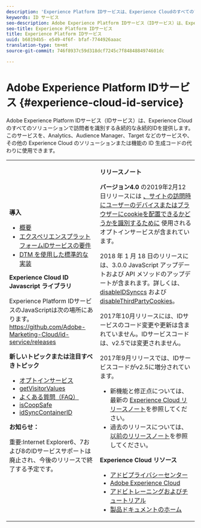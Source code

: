 ```yaml
---
description: 'Experience Platform IDサービスは、Experience Cloudのすべてのソリューションで訪問者を識別する永続的な永続的IDを提供します。 '
keywords: ID サービス
seo-description: Adobe Experience Platform IDサービス（IDサービス）は、Experience Cloudのすべてのソリューションで訪問者を識別する永続的な永続的IDを提供します。このサービスを、Analytics、Audience Manager、Target などのサービスや、その他の Experience Cloud のソリューションまたは機能の ID 生成コードの代わりに使用できます。
seo-title: Experience Platform IDサービス
title: Experience Platform IDサービス
uuid: b68194b5- e549-4f6f- bfaf-7744926aaac
translation-type: tm+mt
source-git-commit: 746f8937c59d318dcf7245c7f8484884974601dc

---
```



# Adobe Experience Platform IDサービス {#experience-cloud-id-service}

Adobe Experience Platform IDサービス（IDサービス）は、Experience Cloudのすべてのソリューションで訪問者を識別する永続的な永続的IDを提供します。このサービスを、Analytics、Audience Manager、Target などのサービスや、その他の Experience Cloud のソリューションまたは機能の ID 生成コードの代わりに使用できます。

<table id="table_5E612F746A704FE095B809A013EE977F" class="simpletable"> 
 <tbody> 
  <tr> 
   <td colname="col1"> <p> <b>導入</b> </p> <p> 
     <ul id="ul_D5EC6A54A03F4AB595B588116A7C1296"> 
      <li id="li_845F6DE25A1241439BCDCBC00459D7EB"> <a href="introduction/overview.md" format="dita" scope="local"> 概要 </a> </li> 
      <li id="li_47F399E1D4AF4F08BD647DF01A423BA7"> <a href="reference/requirements.md" format="dita" scope="local"> エクスペリエンスプラットフォームIDサービスの要件 </a> </li> 
      <li id="li_CBEEE79B45644F28A52B58DDF23DAD4F"> <a href="implementation-guides/standard.md#concept-89cd0199a9634fc48644f2d61e3d2445" format="dita" scope="local"> DTM を使用した標準的な実装 </a> </li> 
     </ul> </p> <p><b>Experience Cloud ID Javascript ライブラリ</b> </p> <p>Experience Platform IDサービスのJavaScriptは次の場所にあります。 <a href="https://github.com/Adobe-Marketing-Cloud/id-service/releases" format="https" scope="external"> https://github.com/Adobe-Marketing-Cloud/id-service/releases</a> </p> <p> <b>新しいトピックまたは注目すべきトピック</b> </p> <p> 
     <ul id="ul_B0A25B6827734D55BB1E20D12334AC21"> 
      <li id="li_A66924F4948F4A5ABA545A89A28A6F6A"><a href="implementation-guides/opt-in-service/optin-overview.md#concept-f9b5db0d27a245fbadd3e19162319360" format="dita" scope="local"> オプトインサービス</a> </li> 
      <li id="li_92D49CB788AD478EA74BCF5328CB9A14"> <a href="library/get-set/getvisitorvalues.md#reference-b8c9e17c170c4291829a792df46ce279" format="dita" scope="local"> getVisitorValues </a> </li> 
      <li id="li_9E512C6DD15C46C3ABD06ACD60D97E4A"> <a href="faq-intro/faq-intro.md" format="dita" scope="local"> よくある質問（FAQ） </a> </li> 
      <li id="li_B28082F3D075413D89E5AFB718657E17"> <a href="library/function-vars/coopsafe.md#reference-7fbed36f38a048d1a5883c53d430ddf4" format="dita" scope="local"> isCoopSafe </a> </li> 
      <li id="li_7744A4898EA542B9BF009D2066810050"> <a href="library/function-vars/idsyncontainerid.md#reference-5cfbed2240fa4def90f535f017a36015" format="dita" scope="local"> idSyncContainerID </a> </li> 
     </ul> </p> 
    <draft-comment> 
     <p> <b>お知らせ：</b> </p> 
     <p> <p>重要:Internet Explorer6、7および8のIDサービスサポートは廃止され、今後のリリースで終了する予定です。 </p> </p> 
    </draft-comment> </td> 
   <td colname="col2"> <p> <b>リリースノート</b> </p> <p><b>バージョン4.0</b> の2019年2月12日リリースには <a href="implementation-guides/opt-in-service/optin-overview.md#concept-f9b5db0d27a245fbadd3e19162319360" format="dita" scope="local"> 、サイトの訪問時にユーザーのデバイスまたはブラウザーにcookieを配置できるかどうかを識別するために</a> 使用されるオプトインサービスが含まれています。 </p> <p>2018 年 1 月 18 日のリリースには、3.0.0 JavaScript アップデートおよび API メソッドのアップデートが含まれます。詳しくは、<a href="library/function-vars/disableidsync.md#reference-589d6b489ac64eddb5a7ff758945e414" format="dita" scope="local"> disableIDSynccs</a> および <a href="library/function-vars/disable-cookies.md#reference-2dd2d60d12f34f0b98bbb5606b3734cc" format="dita" scope="local"> disableThirdPartyCookies</a>。 </p> 
    <draft-comment> 
     <p>2017年10月リリースには、IDサービスのコード変更や更新は含まれていません。IDサービスコードは、v2.5では変更されません。 </p> 
    </draft-comment> 
    <draft-comment> 
     <p> 2017年9月リリースでは、IDサービスコードがv2.5に増分されています。 </p> 
    </draft-comment> <p> 
     <ul id="ul_4F06F170F214492780C7D25A069F799F"> 
      <li id="li_45A7CD556FE44F4DAB035C736A058F36"> 新機能と修正点については、最新の <a href="https://marketing.adobe.com/resources/help/en_US/whatsnew/" format="https" scope="external">Experience Cloud リリースノート</a>を参照してください。 </li> 
      <li id="li_10CC4FBFEFC947CA9AD15F52D9715257">過去のリリースについては、<a href="https://marketing-stage.adobe.com/resources/help/en_US/whatsnew/c_legacy_releases.html" format="html" scope="external">以前のリリースノート</a>を参照してください。 </li> 
     </ul> </p> <p> <b>Experience Cloud リソース</b> </p> <p> 
     <ul id="ul_E30EC96BDC624B5591F0470D430B7F41"> 
      <li id="li_F3A5CCFAE0F247CEB41A03CA8E03106B"> <a href="http://www.adobe.com/privacy.html" format="http" scope="external"> アドビプライバシーセンター</a> </li> 
      <li id="li_A54C1EB170EA4B8FA6A81B90AB0C39DD"> <a href="http://www.adobe.com/marketing-cloud.html" scope="external" format="http"> Adobe Experience Cloud</a> </li> 
      <li id="li_1938F7044F544481A6CC0F45CC22B80A"> <a href="http://helpx.adobe.com/learning.html?promoid=KAUDK" scope="external" format="http"> アドビトレーニングおよびチュートリアル</a> </li> 
      <li id="li_C71459E0D1464C05B8B9387C43541F17"> <a href="https://marketing.adobe.com/resources/help/en_US/home/index.html" scope="external" format="https"> 製品ドキュメントのホーム</a> </li> 
     </ul> </p> </td> 
  </tr> 
 </tbody> 
</table>

